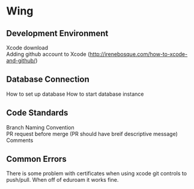 # Wing

## Development Environment      
Xcode download      
Adding github account to Xcode   (http://irenebosque.com/how-to-xcode-and-github/)    


## Database Connection 
How to set up database 
How to start database instance   


## Code Standards 
Branch Naming Convention      
PR request before merge (PR should have breif descriptive message)   
Comments 

## Common Errors    
There is some problem with certificates when using xcode git controls to push/pull. When off of eduroam it works fine. 

